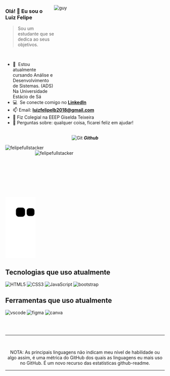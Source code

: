  <img align="right" height="270px" alt="guy" width="350" src="https://i.pinimg.com/originals/e4/26/70/e426702edf874b181aced1e2fa5c6cde.gif" /> </a>
 
### Olá! 👋 Eu sou o Luiz Felipe 

> Sou um estudante que se dedica ao seus objetivos.
<br />

- 🌱 &nbsp;Estou atualmente cursando Análise e Desenvolvimento de Sistemas. (ADS) Na Universidade Estácio de Sá
- :computer: &nbsp;Se conecte comigo no **[LinkedIn]**
- 📫 Email: **luizfelipelb2018@gmail.com**
- 📝 Fiz Colegial na EEEP Giselda Teixeira
- 💬 Perguntas sobre: qualquer coisa, ficarei feliz em ajudar!
<br><br>

<p align="center">
 <img src="https://media.giphy.com/media/W5eoZHPpUx9sapR0eu/giphy.gif" width="30" alt="Git"/>&nbsp;<i><b>Github</b></i>
</p>
 
<p>
 <img align="left" src="https://github-readme-stats.vercel.app/api/top-langs?username=felipefullstacker&langs_count=10&show_icons=true&locale=en&layout=compact&theme=chartreuse-dark" alt="felipefullstacker" />
</p>
<p>&nbsp;<img align="right" src="https://github-readme-stats.vercel.app/api?username=felipefullstacker&show_icons=true&locale=en&theme=chartreuse-dark" alt="felipefullstacker" width="410"/>
</p>

<br><br><br><br><br><br><br>

![snake gif](https://github.com/felipefullstacker/felipefullstacker/blob/output/github-contribution-grid-snake.svg)


## Tecnologias que uso atualmente


<div>
  <img  alt="HTML5" src="https://img.shields.io/badge/html5-%23E34F26.svg?style=for-the-badge&logo=html5&logoColor=white"/>
  <img  alt="CSS3" src="https://img.shields.io/badge/css3-%231572B6.svg?style=for-the-badge&logo=css3&logoColor=white"/>
  <img  alt="JavaScript" src="https://img.shields.io/badge/javascript-%23323330.svg?style=for-the-badge&logo=javascript&logoColor=%23F7DF1E"/>
  <img  alt="bootstrap" src ="https://img.shields.io/badge/Bootstrap-563D7C?style=for-the-badge&logo=bootstrap&logoColor=white"/>
 
</div>

## Ferramentas que uso atualmente


<div>
  <img  alt="vscode" src="https://img.shields.io/badge/Visual_Studio_Code-0078D4?style=for-the-badge&logo=visual%20studio%20code&logoColor=white"/> 
  <img  alt="figma" src="https://img.shields.io/badge/Figma-F24E1E?style=for-the-badge&logo=figma&logoColor=white"/>
  <img  alt="canva" src="https://img.shields.io/badge/Canva-%2300C4CC.svg?&style=for-the-badge&logo=Canva&logoColor=white"/>

 </div>

<br><br>

[linkedin]: https://www.linkedin.com/in/luizfelipelb/ 

------
<br>

<p align="center">
    NOTA: As principais linguagens não indicam meu nível de habilidade ou algo assim, é uma métrica do GitHub dos quais as linguagens eu mais uso no GitHub. É um novo recurso das estatísticas github-readme.
</p>

-----
